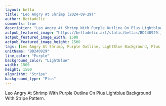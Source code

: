 ```yaml
---
layout: betta
title: "Leo Angry At Shrimp (2024-09-29)"
author: Bettadelic
comments: true
description: "Leo Angry At Shrimp With Purple Outline On Plus Lightblue Background With Stripe Pattern."
actpub_featured_image: "https://bettadelic.art/static/bettas/BD240929.jpg"
actpub_featured_image_width: 1500
actpub_featured_image_height: 1500
tags: [Leo Angry At Shrimp, Purple Outline, LightBlue Background, Plus Background Pattern, Stripe Pattern, September 2024]
unitName: "BD240929"
line_color: "Purple"
background_color: "LightBlue"
width: 1500
height: 1500
algorithm: "Stripe"
background_type: "Plus"
---
```


Leo Angry At Shrimp With Purple Outline On Plus Lightblue Background With Stripe Pattern.
